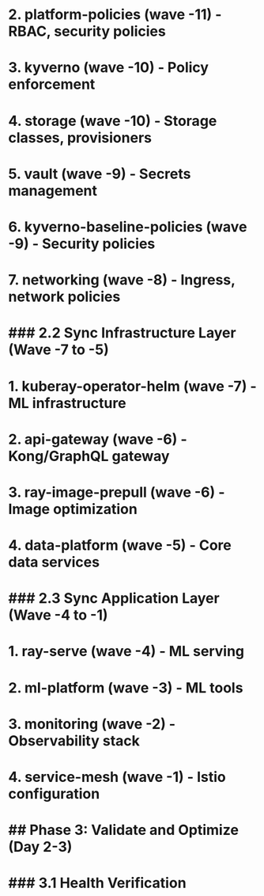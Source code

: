 # 2. **platform-policies** (wave -11) - RBAC, security policies
# 3. **kyverno** (wave -10) - Policy enforcement
# 4. **storage** (wave -10) - Storage classes, provisioners
# 5. **vault** (wave -9) - Secrets management
# 6. **kyverno-baseline-policies** (wave -9) - Security policies
# 7. **networking** (wave -8) - Ingress, network policies
# 
# ### 2.2 Sync Infrastructure Layer (Wave -7 to -5)
# 
# 1. **kuberay-operator-helm** (wave -7) - ML infrastructure
# 2. **api-gateway** (wave -6) - Kong/GraphQL gateway
# 3. **ray-image-prepull** (wave -6) - Image optimization
# 4. **data-platform** (wave -5) - Core data services
# 
# ### 2.3 Sync Application Layer (Wave -4 to -1)
# 
# 1. **ray-serve** (wave -4) - ML serving
# 2. **ml-platform** (wave -3) - ML tools
# 3. **monitoring** (wave -2) - Observability stack
# 4. **service-mesh** (wave -1) - Istio configuration
# 
# ## Phase 3: Validate and Optimize (Day 2-3)
# 
# ### 3.1 Health Verification
